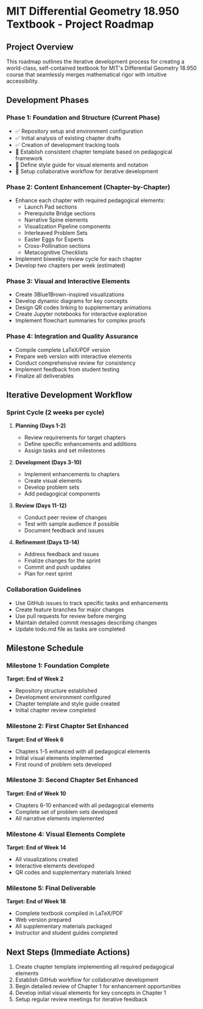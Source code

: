 # MIT Differential Geometry 18.950 Textbook - Project Roadmap

## Project Overview
This roadmap outlines the iterative development process for creating a world-class, self-contained textbook for MIT's Differential Geometry 18.950 course that seamlessly merges mathematical rigor with intuitive accessibility.

## Development Phases

### Phase 1: Foundation and Structure (Current Phase)
- ✅ Repository setup and environment configuration
- ✅ Initial analysis of existing chapter drafts
- ✅ Creation of development tracking tools
- 🔄 Establish consistent chapter template based on pedagogical framework
- 🔄 Define style guide for visual elements and notation
- 🔄 Setup collaborative workflow for iterative development

### Phase 2: Content Enhancement (Chapter-by-Chapter)
- Enhance each chapter with required pedagogical elements:
  - Launch Pad sections
  - Prerequisite Bridge sections
  - Narrative Spine elements
  - Visualization Pipeline components
  - Interleaved Problem Sets
  - Easter Eggs for Experts
  - Cross-Pollination sections
  - Metacognitive Checklists
- Implement biweekly review cycle for each chapter
- Develop two chapters per week (estimated)

### Phase 3: Visual and Interactive Elements
- Create 3Blue1Brown-inspired visualizations
- Develop dynamic diagrams for key concepts
- Design QR codes linking to supplementary animations
- Create Jupyter notebooks for interactive exploration
- Implement flowchart summaries for complex proofs

### Phase 4: Integration and Quality Assurance
- Compile complete LaTeX/PDF version
- Prepare web version with interactive elements
- Conduct comprehensive review for consistency
- Implement feedback from student testing
- Finalize all deliverables

## Iterative Development Workflow

### Sprint Cycle (2 weeks per cycle)
1. **Planning (Days 1-2)**
   - Review requirements for target chapters
   - Define specific enhancements and additions
   - Assign tasks and set milestones

2. **Development (Days 3-10)**
   - Implement enhancements to chapters
   - Create visual elements
   - Develop problem sets
   - Add pedagogical components

3. **Review (Days 11-12)**
   - Conduct peer review of changes
   - Test with sample audience if possible
   - Document feedback and issues

4. **Refinement (Days 13-14)**
   - Address feedback and issues
   - Finalize changes for the sprint
   - Commit and push updates
   - Plan for next sprint

### Collaboration Guidelines
- Use GitHub issues to track specific tasks and enhancements
- Create feature branches for major changes
- Use pull requests for review before merging
- Maintain detailed commit messages describing changes
- Update todo.md file as tasks are completed

## Milestone Schedule

### Milestone 1: Foundation Complete
**Target: End of Week 2**
- Repository structure established
- Development environment configured
- Chapter template and style guide created
- Initial chapter review completed

### Milestone 2: First Chapter Set Enhanced
**Target: End of Week 6**
- Chapters 1-5 enhanced with all pedagogical elements
- Initial visual elements implemented
- First round of problem sets developed

### Milestone 3: Second Chapter Set Enhanced
**Target: End of Week 10**
- Chapters 6-10 enhanced with all pedagogical elements
- Complete set of problem sets developed
- All narrative elements implemented

### Milestone 4: Visual Elements Complete
**Target: End of Week 14**
- All visualizations created
- Interactive elements developed
- QR codes and supplementary materials linked

### Milestone 5: Final Deliverable
**Target: End of Week 18**
- Complete textbook compiled in LaTeX/PDF
- Web version prepared
- All supplementary materials packaged
- Instructor and student guides completed

## Next Steps (Immediate Actions)
1. Create chapter template implementing all required pedagogical elements
2. Establish GitHub workflow for collaborative development
3. Begin detailed review of Chapter 1 for enhancement opportunities
4. Develop initial visual elements for key concepts in Chapter 1
5. Setup regular review meetings for iterative feedback

